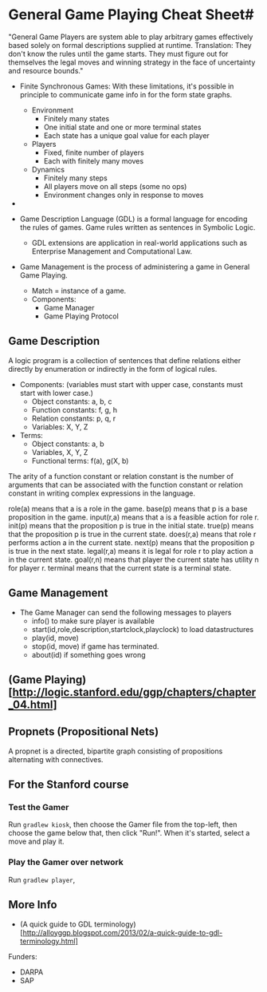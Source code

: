# General Game Playing Cheat Sheet#

"General Game Players are system able to play arbitrary games effectively based solely on formal descriptions supplied at runtime. Translation: They don't know the rules until the game starts. They must figure out for themselves the legal moves and winning strategy in the face of uncertainty and resource bounds."

- Finite Synchronous Games: With these limitations, it's possible in principle to communicate game info in for the form state graphs.
  - Environment
    - Finitely many states
    - One initial state and one or more terminal states
    - Each state has a unique goal value for each player
  - Players
    - Fixed, finite number of players
    - Each with finitely many moves
  - Dynamics
    - Finitely many steps
    - All players move on all steps (some no ops)
    - Environment changes only in response to moves
-



- Game Description Language (GDL) is a formal language for encoding the rules of games. Game rules written as sentences in Symbolic Logic.
  - GDL extensions are application in real-world applications such as Enterprise Management and Computational Law.



- Game Management is the process of administering a game in General Game Playing.
  - Match = instance of a game.
  - Components:
    - Game Manager
    - Game Playing Protocol

## Game Description ##

A logic program is a collection of sentences that define relations either directly by enumeration or indirectly in the form of logical rules.

- Components: (variables must start with upper case, constants must start with lower case.)
  - Object constants: a, b, c
  - Function constants: f, g, h
  - Relation constants: p, q, r
  - Variables: X, Y, Z
- Terms:
  - Object constants: a, b
  - Variables, X, Y, Z
  - Functional terms: f(a), g(X, b)

The arity of a function constant or relation constant is the number of arguments that can be associated with the function constant or relation constant in writing complex expressions in the language.

role(a) means that a is a role in the game.
base(p) means that p is a base proposition in the game.
input(r,a) means that a is a feasible action for role r.
init(p) means that the proposition p is true in the initial state.
true(p) means that the proposition p is true in the current state.
does(r,a) means that role r performs action a in the current state.
next(p) means that the proposition p is true in the next state.
legal(r,a) means it is legal for role r to play action a in the current state.
goal(r,n) means that player the current state has utility n for player r.
terminal means that the current state is a terminal state.



## Game Management ##

- The Game Manager can send the following messages to players
  - info() to make sure player is available
  - start(id,role,description,startclock,playclock) to load datastructures
  - play(id, move)
  - stop(id, move) if game has terminated.
  - about(id) if something goes wrong


## (Game Playing)[http://logic.stanford.edu/ggp/chapters/chapter_04.html] ##



## Propnets (Propositional Nets) ##
A propnet is a directed, bipartite graph consisting of propositions alternating with connectives.



## For the Stanford course ##

### Test the Gamer ###
Run `gradlew kiosk`, then choose the Gamer file from the top-left, then choose the game below that, then click "Run!". When it's started, select a move and play it.

### Play the Gamer over network ###
Run `gradlew player`,


## More Info ##
- (A quick guide to GDL terminology)[http://alloyggp.blogspot.com/2013/02/a-quick-guide-to-gdl-terminology.html]


Funders:

- DARPA
- SAP
